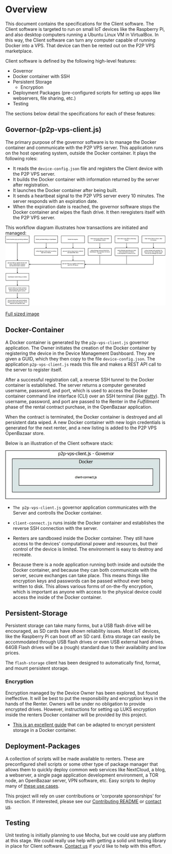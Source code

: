 # Overview #
This document contains the specifications for the Client software. The Client
software is targeted to run on small IoT devices like the Raspberry Pi, and also
desktop computers running a Ubuntu Linux VM in VirtualBox. In this way, the Client
software can turn any computer capable of running Docker into a VPS. That device
can then be rented out on the P2P VPS marketplace.

Client software is defined by the following high-level features:

* Governor
* Docker container with SSH
* Persistent Storage
    * Encryption
* Deployment Packages (pre-configured scripts for setting up apps like webservers, file sharing, etc.)
* Testing

The sections below detail the specifications for each of these features:

## Governor-(p2p-vps-client.js)
The primary purpose of the governor software is to manage the Docker container and communicate with the
P2P VPS server. This application runs on the host operating system, outside the
Docker container. It plays the following roles:
* It reads the `device-config.json` file and registers the Client device with the P2P VPS server.
* It builds the Docker container with information returned by the server after registration.
* It launches the Docker container after being built.
* It sends a heartbeat signal to the P2P VPS server every 10 minutes. The server responds with an expiration date.
* When the expiration date is reached, the governor software stops the Docker container and wipes the flash drive.
It then reregisters itself with the P2P VPS server.

This workflow diagram illustrates how transactions are initiated and managed:
![Transaction Worflow](images/workflow-thumb.jpg?raw=true "Transaction Worflow")

[Full sized image](images/workflow.jpg)


## Docker-Container
A Docker container is generated by the `p2p-vps-client.js` governor application.
The Owner initiates the creation of the Docker container by registering the device
in the Device Management Dashboard. They are given a GUID, which they
then copy to the file `device-config.json`. The application `p2p-vps-client.js`
reads this file and makes a REST API call to the server to register itself.

After a successful registration call, a reverse SSH tunnel to the Docker container is
established. The server returns a computer generated
username, password, and port, which is used to access the Docker container
command line interface (CLI) over an SSH terminal (like [putty](https://www.chiark.greenend.org.uk/~sgtatham/putty/latest.html)).
Th username, password, and port are passed to the Renter in the _Fulfillment_
phase of the rental contract purchase, in the OpenBazaar application.

When the contract is terminated, the Docker container is destroyed and all
persistent data wiped.
A new Docker container with new login credentials is generated for the next renter,
and a new listing is added to the P2P VPS OpenBazaar store.

Below is an illustration of the Client software stack:

![Client Software Stack](images/client-software-stack-600px.jpg)

* `The p2p-vps-client.js` governor application communicates with the Server and
controlls the Docker container.

* `client-connect.js` runs inside the Docker container and establishes the reverse
SSH connection with the server.

* Renters are sandboxed inside the Docker container. They still have access to the
devices' computational power and resources, but their control of the device is limited.
The environment is easy to destroy and recreate.

* Because there is a node application running both inside and outside the Docker
container, and because they can both communicate with the server, secure exchanges
can take place. This means things like encryption keys and passwords can be passed
without ever being written to disk. This allows various forms of on-the-fly encryption,
which is important as anyone with access to the physical device could access the
inside of the Docker container.

## Persistent-Storage
Persistent storage can take many forms, but a USB flash drive will be encouraged,
as SD cards have shown reliability issues. Most IoT devices, like the Raspberry
Pi can boot off an SD card. Extra storage can
easily be accommodated through USB flash drives or even USB external hard drives.
64GB Flash drives will be a (rough) standard due to their availability and low prices.

The `flash-storage` client has been designed to automatically find, format, and mount
persistent storage.

### Encryption
Encryption managed by the Device Owner has been explored, but found ineffective.
It will be best to put the responsibility and encryption keys in the hands of the
Renter. Owners will be under no obligation to provide encrypted drives. However,
instructions for setting up LUKS encryption inside the renters Docker container
will be provided by this project.

* [This is an excellent guide](https://launchbylunch.com/posts/2014/Jan/13/encrypting-docker-on-digitalocean/)
that can be adapted to encrypt persistent storage in a Docker container.


## Deployment-Packages
A collection of scripts will be made available to renters. These are
preconfigured shell scripts or some other type of package manager that allows
them to quickly deploy common web services like NextCloud, a blog, a webserver,
a single page application development environment, a TOR node, an OpenBazaar
server, VPN software, etc. Easy scripts to deploy many of
[these use cases](https://raspberry-hosting.com/en/applications).

This project will rely on user contributions or 'corporate sponsorships' for this
section. If interested, please see our [Contributing README](y.Contributing.md)
or [contact us](http://p2pvps.org/contact-us/).

## Testing
Unit testing is initially planning to use Mocha, but we could use any platform
at this stage. We could really use help with getting a solid unit testing library
in place for Client software. [Contact us](http://p2pvps.org/contact-us/) if you'd
like to help with this effort.
